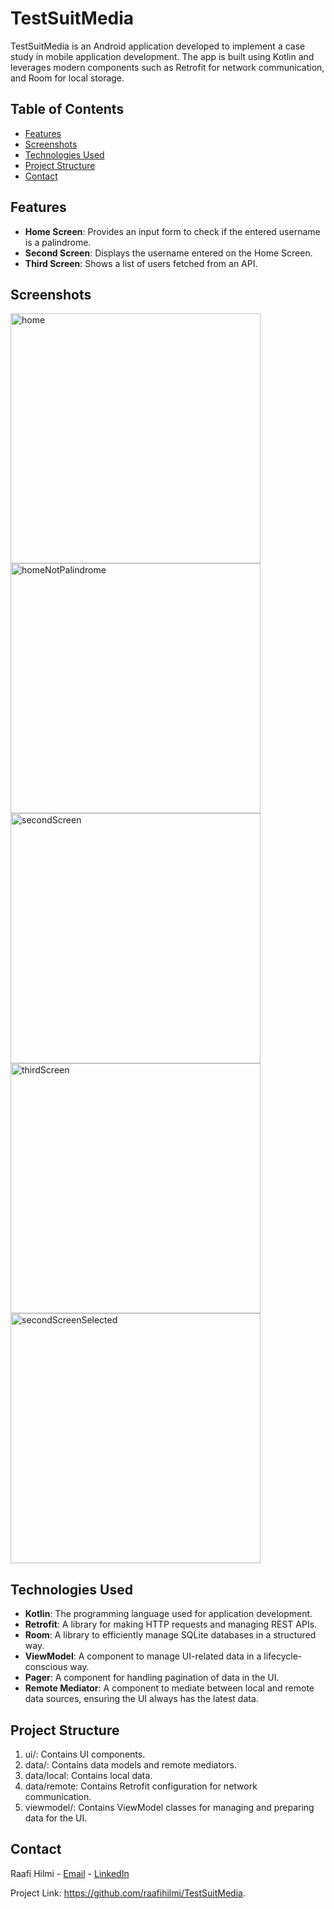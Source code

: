 # TestSuitMedia

TestSuitMedia is an Android application developed to implement a case study in mobile application development. The app is built using Kotlin and leverages modern components such as Retrofit for network communication, and Room for local storage.

## Table of Contents

- [Features](#features)
- [Screenshots](#screenshots)
- [Technologies Used](#technologies-used)
- [Project Structure](#project-structure)
- [Contact](#contact)

## Features

- **Home Screen**: Provides an input form to check if the entered username is a palindrome.
- **Second Screen**: Displays the username entered on the Home Screen.
- **Third Screen**: Shows a list of users fetched from an API.

## Screenshots
<img height="400px" src="https://github.com/user-attachments/assets/76c0cca7-e1c3-4f4c-90ed-afcde96c30c8" alt="home" />
<img height="400px" src="https://github.com/user-attachments/assets/d0ac31d4-0234-450b-b149-204ffe6eb0cc" alt="homeNotPalindrome" />
<img height="400px" src="https://github.com/user-attachments/assets/2df38611-ceb9-4509-91ad-20ffe86cd24c" alt="secondScreen" />
<img height="400px" src="https://github.com/user-attachments/assets/cf3675fb-bfbf-40b8-bce5-e531fe9ec120" alt="thirdScreen" />
<img height="400px" src="https://github.com/user-attachments/assets/cfc0b876-589f-4be5-83cd-361956ac6eb0" alt="secondScreenSelected" />


## Technologies Used

- **Kotlin**: The programming language used for application development.
- **Retrofit**: A library for making HTTP requests and managing REST APIs.
- **Room**: A library to efficiently manage SQLite databases in a structured way.
- **ViewModel**: A component to manage UI-related data in a lifecycle-conscious way.
- **Pager**: A component for handling pagination of data in the UI.
- **Remote Mediator**: A component to mediate between local and remote data sources, ensuring the UI always has the latest data.

## Project Structure
1. ui/: Contains UI components.
2. data/: Contains data models and remote mediators.
3. data/local: Contains local data.
4. data/remote: Contains Retrofit configuration for network communication.
5. viewmodel/: Contains ViewModel classes for managing and preparing data for the UI.

## Contact
Raafi Hilmi - [Email](mailto:raafihilmi90@gmail.com) - [LinkedIn](https://www.linkedin.com/in/raafi-hilmi)

Project Link: https://github.com/raafihilmi/TestSuitMedia.

